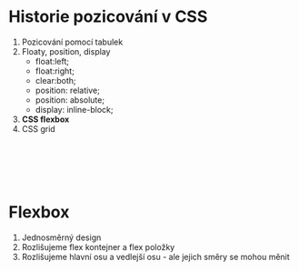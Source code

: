 # Historie pozicování v&nbsp;CSS
1. Pozicování pomocí tabulek
1. Floaty, position, display
    * float:left;
    * float:right;
    * clear:both;
    * position: relative;
    * position: absolute;
    * display: inline-block;
1. **CSS flexbox**
1. CSS grid

<br/><br/><br/><br/>

# Flexbox

1. Jednosměrný design
1. Rozlišujeme flex kontejner a flex položky
1. Rozlišujeme hlavní osu a vedlejší osu - ale jejich směry se mohou měnit

<br/><br/><br/><br/>
